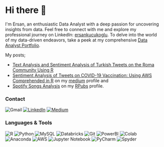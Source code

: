 # Hi there 👋

I'm Ersan, an enthusiastic Data Analyst with a deep passion for uncovering insights from data. Feel free to connect with me and explore my professional journey on LinkedIn: [ersankucukoglu](https://www.linkedin.com/in/ersankucukoglu/). To delve into the world of my data-driven endeavors, take a peek at my comprehensive [Data Analyst Portfolio](https://ersan-kucukoglu.github.io/ersankucukoglu.github.io/). 

My posts; 
- [Text Analysis and Sentiment Analysis of Turkish Tweets on the Roma Community Using R](https://medium.com/@ersan.kucukoglu41/text-analysis-and-sentiment-analysis-of-turkish-tweets-on-the-roma-community-using-r-9aef6f27189a)
- [Sentiment Analysis of Tweets on COVID-19 Vaccination: Using AWS Comprehended in R](https://medium.com/@ersan.kucukoglu41/sentiment-analysis-of-tweets-on-covid-19-vaccination-using-aws-comprehended-in-r-b708fcbda4e6) on my [medium](https://medium.com/@ersan.kucukoglu41) profile and 
- [Spotify Songs Analysis](https://rpubs.com/ersan_kucukoglu/spotify_songs) on my [RPubs](https://rpubs.com/ersan_kucukoglu) profile.
### Contact
![Gmail](https://img.shields.io/badge/Gmail-D14836?style=for-the-badge&logo=gmail&logoColor=white)
[![LinkedIn](https://img.shields.io/badge/linkedin-%230077B5.svg?style=for-the-badge&logo=linkedin&logoColor=white)](https://www.linkedin.com/in/ersankucukoglu/)
[![Medium](https://img.shields.io/badge/Medium-12100E?style=for-the-badge&logo=medium&logoColor=white)](https://medium.com/@ersan.kucukoglu41)

### Languages & Tools
![R](https://img.shields.io/badge/R-276DC3?style=for-the-badge&logo=r&logoColor=white)
![Python](https://img.shields.io/badge/python-3670A0?style=for-the-badge&logo=python&logoColor=ffdd54)
![MySQL](https://img.shields.io/badge/mysql-%2300f.svg?style=for-the-badge&logo=mysql&logoColor=white)
![Databricks](https://img.shields.io/badge/Databricks-FF3621?style=for-the-badge&logo=Databricks&logoColor=white)
![Git](https://img.shields.io/badge/git-%23F05033.svg?style=for-the-badge&logo=git&logoColor=white)
![PowerBI](https://img.shields.io/badge/PowerBI-F2C811?style=for-the-badge&logo=Power%20BI&logoColor=white)
![Colab](https://img.shields.io/badge/Colab-F9AB00?style=for-the-badge&logo=googlecolab&color=525252)
![Anaconda](https://img.shields.io/badge/Anaconda-%2344A833.svg?style=for-the-badge&logo=anaconda&logoColor=white)
![AWS](https://img.shields.io/badge/AWS-%23FF9900.svg?style=for-the-badge&logo=amazon-aws&logoColor=white)
![Jupyter Notebook](https://img.shields.io/badge/jupyter-%23FA0F00.svg?style=for-the-badge&logo=jupyter&logoColor=white)
![PyCharm](https://img.shields.io/badge/pycharm-143?style=for-the-badge&logo=pycharm&logoColor=black&color=black&labelColor=green)
![Spyder](https://img.shields.io/badge/Spyder-838485?style=for-the-badge&logo=spyder%20ide&logoColor=maroon)






